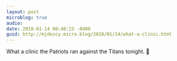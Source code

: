 ```yaml
---
layout: post
microblog: true
audio: 
date: 2018-01-14 00:48:23 -0400
guid: http://mjdescy.micro.blog/2018/01/14/what-a-clinic.html
---
```

What a clinic the Patriots ran against the Titans tonight. 🏈
